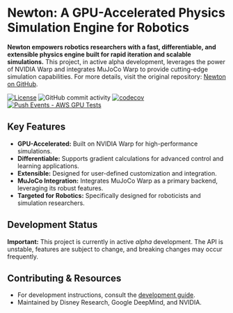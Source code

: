 # Newton: A GPU-Accelerated Physics Simulation Engine for Robotics

**Newton empowers robotics researchers with a fast, differentiable, and extensible physics engine built for rapid iteration and scalable simulations.** This project, in active alpha development, leverages the power of NVIDIA Warp and integrates MuJoCo Warp to provide cutting-edge simulation capabilities.  For more details, visit the original repository: [Newton on GitHub](https://github.com/newton-physics/newton).

[![License](https://img.shields.io/badge/License-Apache_2.0-blue.svg)](https://opensource.org/licenses/Apache-2.0)
![GitHub commit activity](https://img.shields.io/github/commit-activity/m/newton-physics/newton/main)
[![codecov](https://codecov.io/gh/newton-physics/newton/graph/badge.svg?token=V6ZXNPAWVG)](https://codecov.io/gh/newton-physics/newton)
[![Push Events - AWS GPU Tests](https://github.com/newton-physics/newton/actions/workflows/push_aws_gpu_tests.yml/badge.svg)](https://github.com/newton-physics/newton/actions/workflows/push_aws_gpu_tests.yml)

## Key Features

*   **GPU-Accelerated:**  Built on NVIDIA Warp for high-performance simulations.
*   **Differentiable:**  Supports gradient calculations for advanced control and learning applications.
*   **Extensible:** Designed for user-defined customization and integration.
*   **MuJoCo Integration:** Integrates MuJoCo Warp as a primary backend, leveraging its robust features.
*   **Targeted for Robotics:** Specifically designed for roboticists and simulation researchers.

## Development Status

**Important:** This project is currently in active *alpha* development.  The API is unstable, features are subject to change, and breaking changes may occur frequently.

##  Contributing & Resources

*   For development instructions, consult the [development guide](https://newton-physics.github.io/newton/development-guide.html).
*   Maintained by Disney Research, Google DeepMind, and NVIDIA.